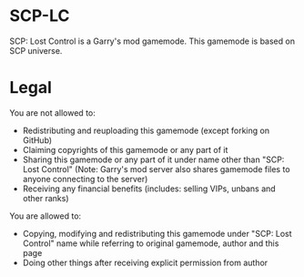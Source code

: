 # SCP-LC
SCP: Lost Control is a Garry's mod gamemode. This gamemode is based on SCP universe.


# Legal
You are not allowed to:
* Redistributing and reuploading this gamemode (except forking on GitHub)
* Claiming copyrights of this gamemode or any part of it
* Sharing this gamemode or any part of it under name other than "SCP: Lost Control" (Note: Garry's mod server also shares gamemode files to anyone connecting to the server)
* Receiving any financial benefits (includes: selling VIPs, unbans and other ranks)

You are allowed to:
* Copying, modifying and redistributing this gamemode under "SCP: Lost Control" name while referring to original gamemode, author and this page
* Doing other things after receiving explicit permission from author
